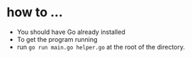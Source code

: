 # how to ...
- You should have Go already installed
- To get the program running
- run `go run main.go helper.go` at the root of the directory.
